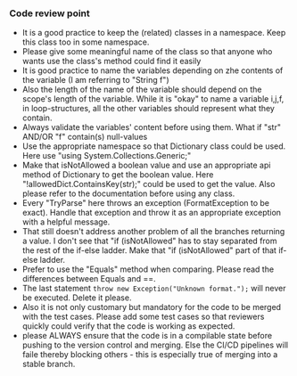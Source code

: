 ### Code review point
- It is a good practice to keep the (related) classes in a namespace. Keep this class too in some namespace.
- Please give some meaningful name of the class so that anyone who wants use the class's method could find it easily
- It is good practice to name the variables depending on zhe contents of the variable (I am referring to "String f")
- Also the length of the name of the variable should depend on the scope's length of the variable. While it is "okay" to name a variable i,j,f, in loop-structures, all the other variables should represent what they contain.
- Always validate the variables' content before using them. What if "str" AND/OR "f" contain(s) null-values
- Use the appropriate namespace so that Dictionary class could be used. Here use "using System.Collections.Generic;"
- Make that isNotAllowed a boolean value and use an appropriate api method of Dictionary to get the boolean value. Here "!allowedDict.ContainsKey(str);" could be used to get the value. Also please refer to the documentation before using any class.
- Every "TryParse" here throws an exception (FormatException to be exact). Handle that exception and throw it as an appropriate exception with a helpful message.
- That still doesn't address another problem of all the branches returning a value. I don't see that "if (isNotAllowed" has to stay separated from the rest of the if-else ladder. Make that "if (isNotAllowed" part of that if-else ladder.
- Prefer to use the "Equals" method when comparing. Please read the differences between Equals and ==.
- The last statement `throw new Exception("Unknown format.");` will never be executed. Delete it please.
- Also it is not only customary but mandatory for the code to be merged with the test cases. Please add some test cases so that reviewers quickly could verify that the code is working as expected.
- please ALWAYS ensure that the code is in a compilable state before pushing to the version control and merging. Else the CI/CD pipelines will faile thereby blocking others - this is especially true of merging into a stable branch.